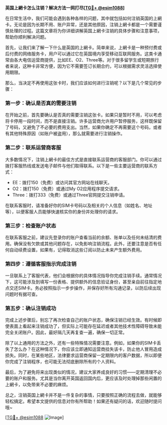 **英国上網卡怎么注销？解决方法一网打尽[[TG💪+ @esim1088](https://t.me/s/esim1088)]**

在日常生活中，我们可能会遇到各种各样的问题，其中就包括如何注销英国的上網卡。无论是因为长期不用、账户异常，还是其他原因，注销上網卡都是一个需要谨慎处理的过程。这篇文章将为你详细讲解英国上網卡注销的具体步骤和注意事项，帮助你顺利解决问题。

首先，让我们来了解一下什么是英国的上網卡。简单来说，上網卡是一种预付费或后付费的网络服务卡，用户可以通过它在英国境内享受移动互联网服务。这类卡通常由各大电信运营商提供，比如EE、O2、Three等。对于很多留学生或短期旅行者来说，这种卡非常方便，因为它不需要签订长期合约，可以根据需求灵活选择使用期限。

那么，当决定不再使用这张卡时，我们应该如何进行注销呢？以下是几个常见的步骤：

### **第一步：确认是否真的需要注销**
在开始之前，首先要确认是否真的需要注销这张卡。如果只是暂时不用，可以考虑将卡停用一段时间，而不是直接注销。许多运营商允许用户暂停服务，这样既保留了号码，又避免了不必要的费用支出。当然，如果你确定不再需要这个号码，或者有其他特殊原因（如账户被盗用），那么就需要进行注销操作。

### **第二步：联系运营商客服**
大多数情况下，注销上網卡的最佳方式是直接联系运营商的客服部门。你可以通过拨打客服热线或发送电子邮件与他们取得联系。以下是一些主要运营商的联系方式：

- EE：拨打150（免费）或访问其官方网站在线聊天。
- O2：拨打150（免费）或通过My O2应用程序提交请求。
- Three：拨打333（免费）或通过Three官网提交注销申请。

在联系客服时，请准备好你的SIM卡号码以及相关的个人信息（如姓名、地址等），以便客服人员能够快速核实你的身份并处理你的请求。

### **第三步：检查账户状态**
在联系客服之前，建议先登录你的账户查看当前的余额、账单以及任何未结清的费用。确保没有欠款或其他问题存在，以免影响注销流程。此外，还要注意是否有任何自动续费设置，如果有，记得取消这些订阅以防止未来产生额外费用。

### **第四步：遵循客服指示完成注销**
一旦联系上了客服代表，他们会根据你的具体情况指导你完成注销手续。通常情况下，这可能涉及到填写一份表格、提供额外的信息验证身份，甚至亲自前往指定地点交还SIM卡。务必按照指示一步步操作，并保存好所有沟通记录，以防后续出现问题时有据可查。

### **第五步：确认注销成功**
完成上述步骤后，别忘了再次检查自己的账户状态，确保注销已经生效。有时候即使表面上看起来注销成功了，但实际上可能存在延迟或者其他技术性障碍导致未能完全关闭账户。因此，最好隔几天再复查一遍，确保一切正常。

除了以上通用的方法之外，还有一些特殊情况需要注意。例如，如果你的SIM卡丢失了怎么办？在这种情况下，你应该立即通知运营商挂失该卡，防止他人冒用造成损失。同时，在某些地区，法律要求运营商保留一定期限内的客户数据，所以即便你完成了注销程序，也可能无法彻底删除所有的个人资料。

最后，为了避免将来出现类似的情况，建议大家养成良好的习惯——定期清理不必要的账户和服务。尤其是当你离开英国返回国内后，更应该及时处理掉那些闲置的上網卡，以免带来不必要的麻烦。

总之，注销英国上網卡并不是一件复杂的事情，只要按照正确的流程去做，就能够轻松搞定。希望本文提供的信息对你有所帮助！如果还有疑问的话，欢迎随时提问哦~

[[TG💪+ @esim1088](https://t.me/s/esim1088) ![Image](https://i.postimg.cc/4NQfJmqS/Snipaste-2025-05-13-00-14-12.png)]
